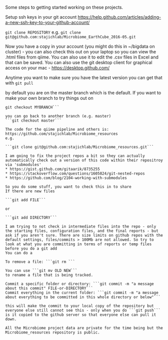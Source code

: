 
Some steps to getting started working on these projects.

Setup ssh keys in your git account
https://help.github.com/articles/adding-a-new-ssh-key-to-your-github-account/

```git clone REPOSITORY```
e.g. 
```git clone git@github.com:stajichlab/Microbiome_EarthCube_2016-05.git```

Now you have a copy in your account (you might do this in ~/bigdata on cluster) - you can also check this out on your laptop so you can view the .html files from qiime. You can also use it to edit the .csv files in Excel and that can be saved. You can also use the git desktop client for graphical access on your mac - https://desktop.github.com/

Anytime you want to make sure you have the latest version you can get that with 
```git pull```

by default you are on the master branch which is the default. If you want to make your own branch to try things out on
```git branch MYBRANCH
git checkout MYBRANCH```

you can go back to another branch (e.g. master)
```git checkout master```

The code for the qiime pipeline and others is:
https://github.com/stajichlab/Microbiome_resources
e.g.

```git clone git@github.com:stajichlab/Microbiome_resources.git```

I am going to fix the project repos a bit so they can actually automatically check out a version of this code within their repositroy via 'submodules'
* https://gist.github.com/gitaarik/8735255
* https://stackoverflow.com/questions/1605824/git-nested-repos
* https://github.com/blog/2104-working-with-submodules

So you do some stuff, you want to check this in to share
If there are new files 

```git add FILE```

or 

```git add DIRECTORY```

I am trying to not check in intermediate files into the repo - only the starting files, configuration files, and the final reports - but ask if you aren't sure. There are size limits on github repos with the default settings, files/commits > 100Mb are not allowed. So try to look at what you are committing in terms of reports or temp files before you do a git add 
You can do a 

To remove a file: ```git rm ```

You can use ```git mv OLD NEW```
to rename a file that is being tracked.

Commit a specific folder or directory: ```git commit -m "a message about this commit" FILE-or-DIRECTORY```
Commit everything in the current folder: ```git commit -m "a message about everything to be committed in this whole directory or below"```

this will make the commit to your local copy of the repository but everyone else still cannot see this - only when you do ```git push``` is it copied to the github server so that everyone else can pull it down.

All the Microbiome project data are private for the time being but the Microbiome_resources repository is public.
